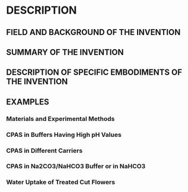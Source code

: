 # DESCRIPTION

## FIELD AND BACKGROUND OF THE INVENTION

## SUMMARY OF THE INVENTION

## DESCRIPTION OF SPECIFIC EMBODIMENTS OF THE INVENTION

## EXAMPLES

### Materials and Experimental Methods

### CPAS in Buffers Having High pH Values

### CPAS in Different Carriers

### CPAS in Na2CO3/NaHCO3 Buffer or in NaHCO3

### Water Uptake of Treated Cut Flowers

